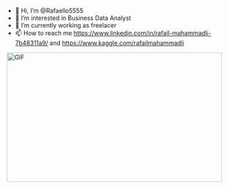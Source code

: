 - 👋 Hi, I’m @Rafaello5555
- 👀 I’m interested in Business Data Analyst
- 🌱 I’m currently working as freelacer
- 📫 How to reach me https://www.linkedin.com/in/rafail-mahammadli-7b48311a9/ and https://www.kaggle.com/rafailmahammadli



<!---
Rafaello5555/Rafaello5555 is a ✨ special ✨ repository because its `README.md` (this file) appears on your GitHub profile.
You can click the Preview link to take a look at your changes.
--->
<img  align='right' alt="GIF" src="https://github.com/Rafaello5555/Rafaello5555/blob/main/new.gif" width="500" height="300"/>
